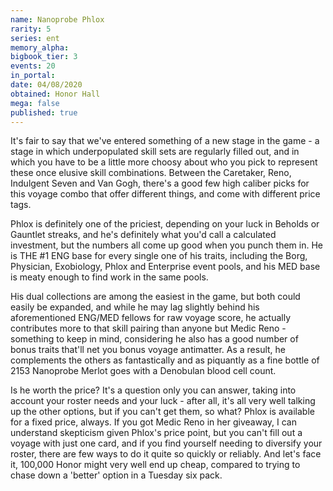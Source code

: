 ```yaml
---
name: Nanoprobe Phlox
rarity: 5
series: ent
memory_alpha:
bigbook_tier: 3
events: 20
in_portal:
date: 04/08/2020
obtained: Honor Hall
mega: false
published: true
---
```


It's fair to say that we've entered something of a new stage in the game - a stage in which underpopulated skill sets are regularly filled out, and in which you have to be a little more choosy about who you pick to represent these once elusive skill combinations. Between the Caretaker, Reno, Indulgent Seven and Van Gogh, there's a good few high caliber picks for this voyage combo that offer different things, and come with different price tags.

Phlox is definitely one of the priciest, depending on your luck in Beholds or Gauntlet streaks, and he's definitely what you'd call a calculated investment, but the numbers all come up good when you punch them in. He is THE #1 ENG base for every single one of his traits, including the Borg, Physician, Exobiology, Phlox and Enterprise event pools, and his MED base is meaty enough to find work in the same pools. 

His dual collections are among the easiest in the game, but both could easily be expanded, and while he may lag slightly behind his aforementioned ENG/MED fellows for raw voyage score, he actually contributes more to that skill pairing than anyone but Medic Reno - something to keep in mind, considering he also has a good number of bonus traits that'll net you bonus voyage antimatter. As a result, he complements the others as fantastically and as piquantly as a fine bottle of 2153 Nanoprobe Merlot goes with a Denobulan blood cell count.

Is he worth the price? It's a question only you can answer, taking into account your roster needs and your luck - after all, it's all very well talking up the other options, but if you can't get them, so what? Phlox is available for a fixed price, always. If you got Medic Reno in her giveaway, I can understand skepticism given Phlox's price point, but you can't fill out a voyage with just one card, and if you find yourself needing to diversify your roster, there are few ways to do it quite so quickly or reliably. And let's face it, 100,000 Honor might very well end up cheap, compared to trying to chase down a 'better' option in a Tuesday six pack.
